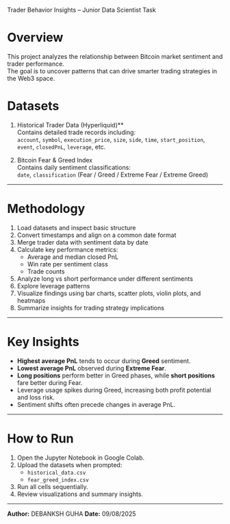 Trader Behavior Insights – Junior Data Scientist Task

# Overview
This project analyzes the relationship between Bitcoin market sentiment and trader performance.  
The goal is to uncover patterns that can drive smarter trading strategies in the Web3 space.



# Datasets
1. Historical Trader Data (Hyperliquid)**  
Contains detailed trade records including:  
`account`, `symbol`, `execution_price`, `size`, `side`, `time`, `start_position`, `event`, `closedPnL`, `leverage`, etc.

2. Bitcoin Fear & Greed Index  
Contains daily sentiment classifications:  
`date`, `classification` (Fear / Greed / Extreme Fear / Extreme Greed)

---

# Methodology
1. Load datasets and inspect basic structure
2. Convert timestamps and align on a common date format
3. Merge trader data with sentiment data by date
4. Calculate key performance metrics:
   - Average and median closed PnL
   - Win rate per sentiment class
   - Trade counts
5. Analyze long vs short performance under different sentiments
6. Explore leverage patterns
7. Visualize findings using bar charts, scatter plots, violin plots, and heatmaps
8. Summarize insights for trading strategy implications

---

# Key Insights
- **Highest average PnL** tends to occur during **Greed** sentiment.
- **Lowest average PnL** observed during **Extreme Fear**.
- **Long positions** perform better in Greed phases, while **short positions** fare better during Fear.
- Leverage usage spikes during Greed, increasing both profit potential and loss risk.
- Sentiment shifts often precede changes in average PnL.

---

# How to Run
1. Open the Jupyter Notebook in Google Colab.
2. Upload the datasets when prompted:
   - `historical_data.csv`
   - `fear_greed_index.csv`
3. Run all cells sequentially.
4. Review visualizations and summary insights.

---

**Author:** DEBANKSH GUHA
**Date:** 09/08/2025
